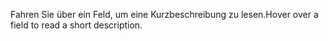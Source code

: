 <span data-ttu-id="bbabe-101">Fahren Sie über ein Feld, um eine Kurzbeschreibung zu lesen.</span><span class="sxs-lookup"><span data-stu-id="bbabe-101">Hover over a field to read a short description.</span></span>
